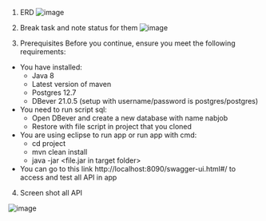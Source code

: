 
1. ERD
![image](https://user-images.githubusercontent.com/32831453/119690582-038d2e80-be74-11eb-9912-e4171f8bcceb.png)

2. Break task and note status for them
![image](https://user-images.githubusercontent.com/32831453/119691189-9201b000-be74-11eb-9e39-2628f94d49bc.png)

3. Prerequisites
Before you continue, ensure you meet the following requirements:
  * You have installed:
    + Java 8
    + Latest version of maven
    + Postgres 12.7
    + DBever 21.0.5 (setup with username/password is postgres/postgres)
  * You need to run script sql: 
    + Open DBever and create a new database with name nabjob
    + Restore with file script in project that you cloned
  * You are using eclipse to run app or run app with cmd:
    + cd project
    + mvn clean install
    + java -jar <file.jar in target folder>
  * You can go to this link http://localhost:8090/swagger-ui.html#/ to access and test all API in app
  
4. Screen shot all API

![image](https://user-images.githubusercontent.com/32831453/119854696-7dd4b600-bf3b-11eb-9f20-985b57abb85f.png)

